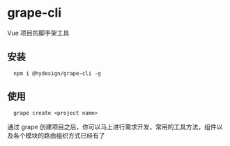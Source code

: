 # grape-cli

Vue 项目的脚手架工具

## 安装

```cli
  npm i @hydesign/grape-cli -g
```

## 使用

```cli
  grape create <project name>
```

通过 grape 创建项目之后，你可以马上进行需求开发，常用的工具方法，组件以及各个模块的路由组织方式已经有了
